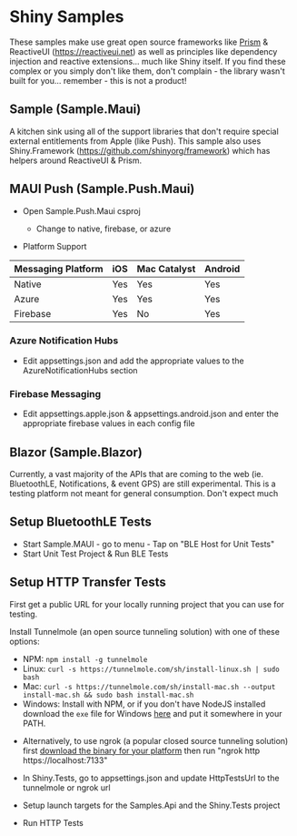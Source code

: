 # Shiny Samples

These samples make use great open source frameworks like [Prism](https://prismlibrary.com) & ReactiveUI (https://reactiveui.net) as well
as principles like dependency injection and reactive extensions... much like Shiny itself.  If you find these complex or you simply don't like them, don't complain - the library wasn't built for you...
remember - this is not a product! 

## Sample (Sample.Maui)
A kitchen sink using all of the support libraries that don't require special external entitlements from Apple (like Push).
This sample also uses Shiny.Framework (https://github.com/shinyorg/framework) which has helpers around ReactiveUI & Prism.

## MAUI Push (Sample.Push.Maui)

* Open Sample.Push.Maui csproj
    * Change <PushProvider> to native, firebase, or azure

* Platform Support

|Messaging Platform|iOS|Mac Catalyst|Android|
|------------------|---|------------|-------|
|Native|Yes|Yes|Yes|
|Azure|Yes|Yes|Yes|
|Firebase|Yes|No|Yes|

### Azure Notification Hubs
* Edit appsettings.json and add the appropriate values to the AzureNotificationHubs section

### Firebase Messaging
* Edit appsettings.apple.json & appsettings.android.json and enter the appropriate firebase values in each config file

## Blazor (Sample.Blazor)
Currently, a vast majority of the APIs that are coming to the web (ie. BluetoothLE, Notifications, & event GPS) are still experimental.
This is a testing platform not meant for general consumption.  Don't expect much

## Setup BluetoothLE Tests
* Start Sample.MAUI - go to menu - Tap on "BLE Host for Unit Tests"
* Start Unit Test Project & Run BLE Tests

## Setup HTTP Transfer Tests
First get a public URL for your locally running project that you can use for testing.

Install Tunnelmole (an open source tunneling solution) with one of these options:
- NPM: `npm install -g tunnelmole`
- Linux: `curl -s https://tunnelmole.com/sh/install-linux.sh | sudo bash`
- Mac: `curl -s https://tunnelmole.com/sh/install-mac.sh --output install-mac.sh && sudo bash install-mac.sh`
- Windows: Install with NPM, or if you don't have NodeJS installed download the `exe` file for Windows [here](https://tunnelmole.com/downloads/tmole.exe) and put it somewhere in your PATH.
* Alternatively, to use ngrok (a popular closed source tunneling solution) first [download the binary for your platform](https://ngrok.com/download) then run "ngrok http https://localhost:7133"

* In Shiny.Tests, go to appsettings.json and update HttpTestsUrl to the tunnelmole or ngrok url
* Setup launch targets for the Samples.Api and the Shiny.Tests project
* Run HTTP Tests
